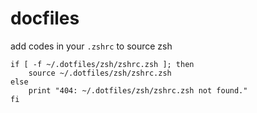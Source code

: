 # docfiles

add codes in your `.zshrc` to source zsh

```
if [ -f ~/.dotfiles/zsh/zshrc.zsh ]; then
    source ~/.dotfiles/zsh/zshrc.zsh
else
    print "404: ~/.dotfiles/zsh/zshrc.zsh not found."
fi
```